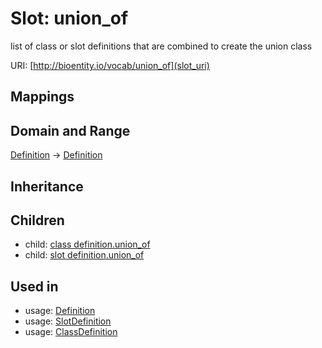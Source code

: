 # Slot: union_of


list of class or slot definitions that are combined to create the union class

URI: [http://bioentity.io/vocab/union_of](slot_uri)
## Mappings

## Domain and Range

[Definition](Definition.md) -> [Definition](Definition.md)
## Inheritance

## Children

 *  child: [class definition.union_of](class_definition_union_of.md)
 *  child: [slot definition.union_of](slot_definition_union_of.md)
## Used in

 *  usage: [Definition](Definition.md)
 *  usage: [SlotDefinition](SlotDefinition.md)
 *  usage: [ClassDefinition](ClassDefinition.md)
